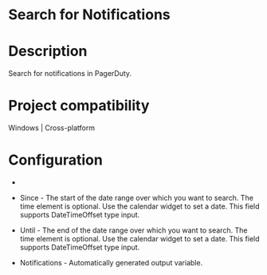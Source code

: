 ﻿# Search for Notifications

# Description

Search for notifications in PagerDuty.

# Project compatibility

Windows | Cross-platform

# Configuration

* 
* Since - The start of the date range over which you want to search. The time element is optional. Use the calendar widget to set a date. This field supports DateTimeOffset type input.
* Until - The end of the date range over which you want to search. The time element is optional. Use the calendar widget to set a date. This field supports DateTimeOffset type input.









* Notifications - Automatically generated output variable.
